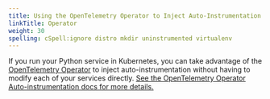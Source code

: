 ```yaml
---
title: Using the OpenTelemetry Operator to Inject Auto-Instrumentation
linkTitle: Operator
weight: 30
spelling: cSpell:ignore distro mkdir uninstrumented virtualenv
---
```


If you run your Python service in Kubernetes, you can take advantage of the
[OpenTelemetry Operator](https://github.com/open-telemetry/opentelemetry-operator)
to inject auto-instrumentation without having to modify each of your services
directly.
[See the OpenTelemetry Operator Auto-instrumentation docs for more details.](/docs/kubernetes/k8s-operator/automatic/)
